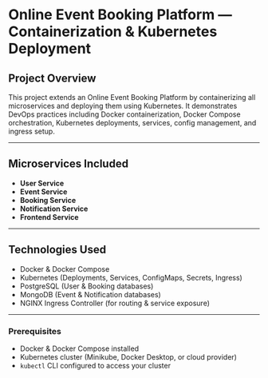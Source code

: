 # Online Event Booking Platform — Containerization & Kubernetes Deployment

## Project Overview
This project extends an Online Event Booking Platform by containerizing all microservices and deploying them using Kubernetes. It demonstrates DevOps practices including Docker containerization, Docker Compose orchestration, Kubernetes deployments, services, config management, and ingress setup.

---

## Microservices Included
- **User Service**  
- **Event Service**  
- **Booking Service**  
- **Notification Service**  
- **Frontend Service**

---

## Technologies Used
- Docker & Docker Compose  
- Kubernetes (Deployments, Services, ConfigMaps, Secrets, Ingress)  
- PostgreSQL (User & Booking databases)  
- MongoDB (Event & Notification databases)  
- NGINX Ingress Controller (for routing & service exposure)

---

### Prerequisites
- Docker & Docker Compose installed  
- Kubernetes cluster (Minikube, Docker Desktop, or cloud provider)  
- `kubectl` CLI configured to access your cluster
